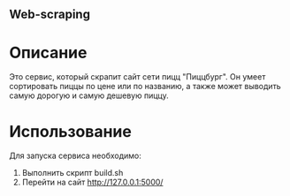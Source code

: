 ## Web-scraping

# Описание
Это сервис, который скрапит сайт сети пицц "Пиццбург". Он умеет сортировать пиццы по цене или по названию, а также может выводить самую дорогую и самую дешевую пиццу.

# Использование
Для запуска сервиса необходимо:

1. Выполнить скрипт build.sh
2. Перейти на сайт http://127.0.0.1:5000/